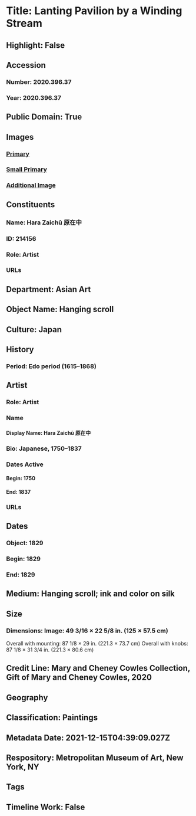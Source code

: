 # Title: Lanting Pavilion by a Winding Stream
## Highlight: False
## Accession
### Number: 2020.396.37
### Year: 2020.396.37
## Public Domain: True
## Images
### [Primary](https://images.metmuseum.org/CRDImages/as/original/LC-TR_123_38_2020_sr1-008.jpg)
### [Small Primary](https://images.metmuseum.org/CRDImages/as/web-large/LC-TR_123_38_2020_sr1-008.jpg)
### [Additional Image](https://images.metmuseum.org/CRDImages/as/original/LC-TR_123_38_2020_sr1-007.jpg)
## Constituents
### Name: Hara Zaichū 原在中
### ID: 214156
### Role: Artist
### URLs
## Department: Asian Art
## Object Name: Hanging scroll
## Culture: Japan
## History
### Period: Edo period (1615–1868)
## Artist
### Role: Artist
### Name
#### Display Name: Hara Zaichū 原在中
### Bio: Japanese, 1750–1837
### Dates Active
#### Begin: 1750
#### End: 1837
### URLs
## Dates
### Object: 1829
### Begin: 1829
### End: 1829
## Medium: Hanging scroll; ink and color on silk
## Size
### Dimensions: Image: 49 3/16 × 22 5/8 in. (125 × 57.5 cm)
Overall with mounting: 87 1/8 × 29 in. (221.3 × 73.7 cm)
Overall with knobs: 87 1/8 × 31 3/4 in. (221.3 × 80.6 cm)
## Credit Line: Mary and Cheney Cowles Collection, Gift of Mary and Cheney Cowles, 2020
## Geography
## Classification: Paintings
## Metadata Date: 2021-12-15T04:39:09.027Z
## Respository: Metropolitan Museum of Art, New York, NY
## Tags
## Timeline Work: False